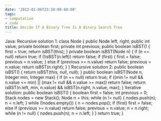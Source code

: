 ```yaml
---
date: '2013-01-06T23:38:00-08:00'
tags:
- computation
- code
title: Decide If A Binary Tree Is A Binary Search Tree
---
```


Java: Recursive solution 1: class Node { public Node left, right; public int value; private boolean first; private int previous; public boolean isBST() { first = true; return isBST(this); } private boolean isBST(Node n) { if (n == null) return true; if (!isBST(n.left)) return false; if (first) { first = false; previous = n.value; } else if (previous >= n.value) return false; previous = n.value; return isBST(n.right); } } Recursive solution 2: public boolean isBST() { return isBST(this, null, null); } public boolean isBST(Node n, Integer min, Integer max) { if (n == null) return true; if ((min != null && n.value <= min) || (max != null && n.value >= max)) return false; return isBST(n.left, min, n.value) && isBST(n.right, n.value, max); } Iterative solution: public boolean isBST() { boolean first = false; int previous = 0; Stack nodes = new Stack(); Node n = this; while (n != null) { nodes.push(n); n = n.left; } while (!nodes.empty()) { n = nodes.pop(); if (first) first = false; else if (previous >= n.value) return false; previous = n.value; n = n.right; while (n != null) { nodes.push(n); n = n.left; } } return true; }
